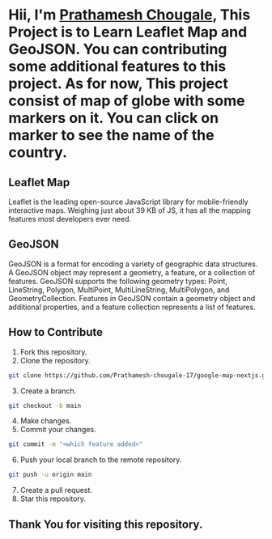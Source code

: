 # Hii, I'm [Prathamesh Chougale](https://www.linkedin.com/in/prathamesh-chougale/), This Project is to Learn Leaflet Map and GeoJSON. You can contributing some additional features to this project. As for now, This project consist of map of globe with some markers on it. You can click on marker to see the name of the country.

## Leaflet Map
Leaflet is the leading open-source JavaScript library for mobile-friendly interactive maps. Weighing just about 39 KB of JS, it has all the mapping features most developers ever need.

## GeoJSON
GeoJSON is a format for encoding a variety of geographic data structures. A GeoJSON object may represent a geometry, a feature, or a collection of features. GeoJSON supports the following geometry types: Point, LineString, Polygon, MultiPoint, MultiLineString, MultiPolygon, and GeometryCollection. Features in GeoJSON contain a geometry object and additional properties, and a feature collection represents a list of features.

## How to Contribute
1. Fork this repository.
2. Clone the repository.
```bash
git clone https://github.com/Prathamesh-chougale-17/google-map-nextjs.git
```
3. Create a branch.
```bash
git checkout -b main
```
4. Make changes.
5. Commit your changes.
```bash
git commit -m "<which feature added>"
```
6. Push your local branch to the remote repository.
```bash
git push -u origin main
```
7. Create a pull request.
8. Star this repository.

## Thank You for visiting this repository.
